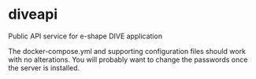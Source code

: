 # diveapi
Public API service for e-shape DIVE application

The docker-compose.yml and supporting configuration files should work with no alterations. You will probably want to change the passwords once the server is installed.
